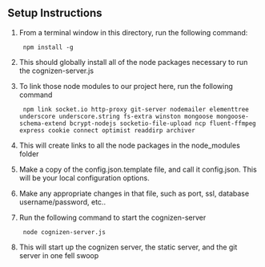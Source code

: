 Setup Instructions
------------------

1. From a terminal window in this directory, run the following command:

        npm install -g

2. This should globally install all of the node packages necessary to run the cognizen-server.js
3. To link those node modules to our project here, run the following command

        npm link socket.io http-proxy git-server nodemailer elementtree underscore underscore.string fs-extra winston mongoose mongoose-schema-extend bcrypt-nodejs socketio-file-upload ncp fluent-ffmpeg express cookie connect optimist readdirp archiver

4. This will create links to all the node packages in the node_modules folder
5. Make a copy of the config.json.template file, and call it config.json.  This will be your local configuration options.
6. Make any appropriate changes in that file, such as port, ssl, database username/password, etc..
7. Run the following command to start the cognizen-server

        node cognizen-server.js

8. This will start up the cognizen server, the static server, and the git server in one fell swoop
